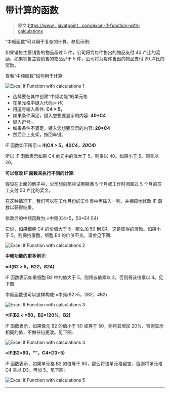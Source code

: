 # 带计算的函数

> 原文:[https://www . javatpoint . com/excel-if-function-with-calculations](https://www.javatpoint.com/excel-if-function-with-calculations)

“中频函数”可以用于复杂的计算。参见示例:

如果销售主管销售的物品超过 5 件，公司将为每件售出的物品支付 40 卢比的奖励，如果销售主管销售的物品少于 5 件，公司将为每件售出的物品支付 20 卢比的奖励。

查看“中频函数”如何用于计算:

![Excel If Function with calculations 1](../Images/57fb28774134903cbeb991c993d6fd38.png)

*   选择要在其中创建“中频功能”的单元格
*   在单元格中键入代码:= **if(**
*   用逗号输入条件: **C4 > 5，**
*   如果条件满足，键入您想要显示的内容: **40*C4**
*   键入逗号:，
*   如果条件不满足，键入您想要显示的内容: **20*C4**
*   然后合上支架，按回车键。

IF 函数如下所示:= **if(C4 > 5，40*C4，20*C4)**

所以 IF 函数表示如果 C4 单元中的值大于 5，则乘以 40。如果小于 5，则乘以 20。

**可以修改 IF 函数来执行不同的计算:**

假设在上面的例子中，公司想向那些试用期满 5 个月或工作时间超过 5 个月的员工支付 50 卢比的奖金。

在这种情况下，我们可以在工作月份的工作表中再插入一列，并相应地修改 IF 函数以获得结果。

修改后的中频函数为:=中频(C4>5，50+E4 E4)

它说，如果细胞 C4 的价值大于 5，那么加 50 到 E4，这是彼得的激励。如果小于 5，则保持激励，细胞 E4 的价值不变。请参见下图:

![Excel If Function with calculations 2](../Images/011fe52b98eb042f2ff2f6a5c05eabb3.png)

**中频功能的更多例子:**

**=if(B2 > 5，B2*2，B2*4)**

IF 函数表示如果细胞 B2 中的值大于 5，则将该值乘以 2，否则将该值乘以 4。见下图:

中频函数也可以这样构成:=中频(B2>5，2*B2，4*B2)

![Excel If Function with calculations 3](../Images/484cda36ab28ec092560194fafaae3d9.png)

**=IF(B2 < =50，B2*120%，B2)**

IF 函数表示，如果像元 B2 的值小于 50 或等于 50，则将其增加 20%，否则显示相同的值，不做任何更改。见下图:

![Excel If Function with calculations 4](../Images/f37decc0f956dcf13b88714b355d3f4d.png)

**=IF(B2=60，“”，C4*D3+5)**

IF 函数表示，如果单元格 B2 的值等于 60，那么将该单元格留空，否则将单元格 C4 乘以 D3，再加 5。见下图:

![Excel If Function with calculations 5](../Images/b37c02aae6600da36fcaf1425b8053a8.png)

* * *